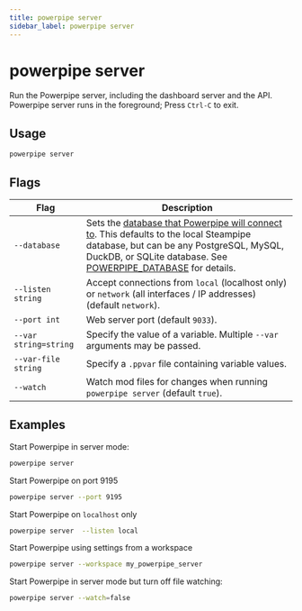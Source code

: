 ```yaml
---
title: powerpipe server
sidebar_label: powerpipe server
---
```



# powerpipe server

Run the Powerpipe server, including the dashboard server and the API.  Powerpipe server runs in the foreground; Press `Ctrl-C` to exit.


## Usage
```bash
powerpipe server
```

## Flags

| Flag | Description
|-|-
|  `--database`         |  Sets the [database that Powerpipe will connect to](/docs/run#selecting-a-database). This defaults to the local Steampipe database, but can be any PostgreSQL, MySQL, DuckDB, or SQLite database. See [POWERPIPE_DATABASE](/docs/reference/env-vars/powerpipe_database) for details.
| `--listen string`   | Accept connections from `local` (localhost only) or `network` (all interfaces / IP addresses) (default `network`).
| `--port int`        | Web server port (default `9033`).
| `--var string=string` | Specify the value of a variable.  Multiple `--var` arguments may be passed. 
| `--var-file string`| Specify a `.ppvar` file containing variable values.
| `--watch`             | Watch mod files for changes when running `powerpipe server` (default `true`).


## Examples

Start Powerpipe in server mode:
```bash
powerpipe server
```

Start Powerpipe on port 9195
```bash
powerpipe server --port 9195
```

Start Powerpipe on `localhost` only
```bash
powerpipe server  --listen local
```

Start Powerpipe using settings from a workspace
```bash
powerpipe server --workspace my_powerpipe_server
```

Start Powerpipe in server mode but turn off file watching:
```bash
powerpipe server --watch=false
```

<!--
TO DO
The value takes the form of a comma-separated list of host names and/or numeric IP addresses. The special entry * corresponds to all available IP interfaces. The entry 0.0.0.0 allows listening for all IPv4 addresses and :: allows listening for all IPv6 addresses. If the list is empty, the server does not listen on any IP interface at all, in which case only Unix-domain sockets can be used to connect to it

# postgres style
powerpipe listen --port 9033 --addresses '*'       # all interfaces
powerpipe listen --port 9033 --addresses 0.0.0.0   # all ipv4 interfaces
powerpipe listen --port 9033 --addresses ::        # all ipv6 interfaces
powerpipe listen --port 9033 --addresses localhost # loopback only
powerpipe listen --port 9033 --addresses 10.0.0.1,127.0.0.1,192.168.0.1 # specific addresses
-->